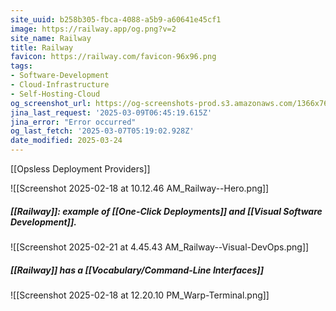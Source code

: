 ```yaml
---
site_uuid: b258b305-fbca-4088-a5b9-a60641e45cf1
image: https://railway.app/og.png?v=2
site_name: Railway
title: Railway
favicon: https://railway.com/favicon-96x96.png
tags:
- Software-Development
- Cloud-Infrastructure
- Self-Hosting-Cloud
og_screenshot_url: https://og-screenshots-prod.s3.amazonaws.com/1366x768/80/false/f9c54fe1585ef1f2a93ec452d39798ea7298ae9e76b43bb0024bb36aeee71592.jpeg
jina_last_request: '2025-03-09T06:45:19.615Z'
jina_error: "Error occurred"
og_last_fetch: '2025-03-07T05:19:02.928Z'
date_modified: 2025-03-24
---
```



[[Opsless Deployment Providers]]

![[Screenshot 2025-02-18 at 10.12.46 AM_Railway--Hero.png]]
##### [[Railway]]: example of [[One-Click Deployments]] and [[Visual Software Development]].
![[Screenshot 2025-02-21 at 4.45.43 AM_Railway--Visual-DevOps.png]]
##### [[Railway]] has a [[Vocabulary/Command-Line Interfaces]]
![[Screenshot 2025-02-18 at 12.20.10 PM_Warp-Terminal.png]]
